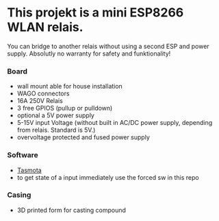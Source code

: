 # This projekt is a mini ESP8266 WLAN relais. 
You can bridge to another relais without using a second ESP and power supply.
Absolutly no warranty for safety and funktionality!

### Board
- wall mount able for house installation
- WAGO connectors
- 16A 250V Relais
- 3 free GPIOS (pullup or pulldown)
- optional a 5V power supply
- 5-15V input Voltage (without built in AC/DC power supply, depending from relais. Standard is 5V.)
- overvoltage protected and fused power supply

### Software
- [Tasmota](https://github.com/arendst/Sonoff-Tasmota)
- to get state of a input immediately use the forced sw in this repo

### Casing
- 3D printed form for casting compound